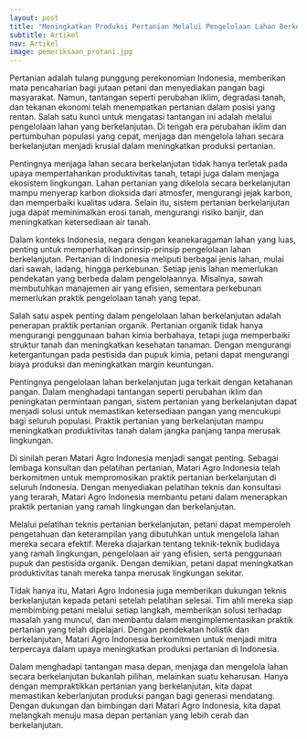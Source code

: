 ```yaml
---
layout: post
title: "Meningkatkan Produksi Pertanian Melalui Pengelolaan Lahan Berkelanjutan"
subtitle: Artikel
nav: Artikel
image: pemeriksaan_protani.jpg
---
```


Pertanian adalah tulang punggung perekonomian Indonesia, memberikan mata pencaharian bagi jutaan petani dan menyediakan pangan bagi masyarakat. Namun, tantangan seperti perubahan iklim, degradasi tanah, dan tekanan ekonomi telah menempatkan pertanian dalam posisi yang rentan. Salah satu kunci untuk mengatasi tantangan ini adalah melalui pengelolaan lahan yang berkelanjutan. Di tengah era perubahan iklim dan pertumbuhan populasi yang cepat, menjaga dan mengelola lahan secara berkelanjutan menjadi krusial dalam meningkatkan produksi pertanian.

Pentingnya menjaga lahan secara berkelanjutan tidak hanya terletak pada upaya mempertahankan produktivitas tanah, tetapi juga dalam menjaga ekosistem lingkungan. Lahan pertanian yang dikelola secara berkelanjutan mampu menyerap karbon dioksida dari atmosfer, mengurangi jejak karbon, dan memperbaiki kualitas udara. Selain itu, sistem pertanian berkelanjutan juga dapat meminimalkan erosi tanah, mengurangi risiko banjir, dan meningkatkan ketersediaan air tanah.

Dalam konteks Indonesia, negara dengan keanekaragaman lahan yang luas, penting untuk memperhatikan prinsip-prinsip pengelolaan lahan berkelanjutan. Pertanian di Indonesia meliputi berbagai jenis lahan, mulai dari sawah, ladang, hingga perkebunan. Setiap jenis lahan memerlukan pendekatan yang berbeda dalam pengelolaannya. Misalnya, sawah membutuhkan manajemen air yang efisien, sementara perkebunan memerlukan praktik pengelolaan tanah yang tepat.

Salah satu aspek penting dalam pengelolaan lahan berkelanjutan adalah penerapan praktik pertanian organik. Pertanian organik tidak hanya mengurangi penggunaan bahan kimia berbahaya, tetapi juga memperbaiki struktur tanah dan meningkatkan kesehatan tanaman. Dengan mengurangi ketergantungan pada pestisida dan pupuk kimia, petani dapat mengurangi biaya produksi dan meningkatkan margin keuntungan.

Pentingnya pengelolaan lahan berkelanjutan juga terkait dengan ketahanan pangan. Dalam menghadapi tantangan seperti perubahan iklim dan peningkatan permintaan pangan, sistem pertanian yang berkelanjutan dapat menjadi solusi untuk memastikan ketersediaan pangan yang mencukupi bagi seluruh populasi. Praktik pertanian yang berkelanjutan mampu meningkatkan produktivitas tanah dalam jangka panjang tanpa merusak lingkungan.

Di sinilah peran Matari Agro Indonesia menjadi sangat penting. Sebagai lembaga konsultan dan pelatihan pertanian, Matari Agro Indonesia telah berkomitmen untuk mempromosikan praktik pertanian berkelanjutan di seluruh Indonesia. Dengan menyediakan pelatihan teknis dan konsultasi yang terarah, Matari Agro Indonesia membantu petani dalam menerapkan praktik pertanian yang ramah lingkungan dan berkelanjutan.

Melalui pelatihan teknis pertanian berkelanjutan, petani dapat memperoleh pengetahuan dan keterampilan yang dibutuhkan untuk mengelola lahan mereka secara efektif. Mereka diajarkan tentang teknik-teknik budidaya yang ramah lingkungan, pengelolaan air yang efisien, serta penggunaan pupuk dan pestisida organik. Dengan demikian, petani dapat meningkatkan produktivitas tanah mereka tanpa merusak lingkungan sekitar.

Tidak hanya itu, Matari Agro Indonesia juga memberikan dukungan teknis berkelanjutan kepada petani setelah pelatihan selesai. Tim ahli mereka siap membimbing petani melalui setiap langkah, memberikan solusi terhadap masalah yang muncul, dan membantu dalam mengimplementasikan praktik pertanian yang telah dipelajari. Dengan pendekatan holistik dan berkelanjutan, Matari Agro Indonesia berkomitmen untuk menjadi mitra terpercaya dalam upaya meningkatkan produksi pertanian di Indonesia.

Dalam menghadapi tantangan masa depan, menjaga dan mengelola lahan secara berkelanjutan bukanlah pilihan, melainkan suatu keharusan. Hanya dengan mempraktikkan pertanian yang berkelanjutan, kita dapat memastikan keberlanjutan produksi pangan bagi generasi mendatang. Dengan dukungan dan bimbingan dari Matari Agro Indonesia, kita dapat melangkah menuju masa depan pertanian yang lebih cerah dan berkelanjutan.